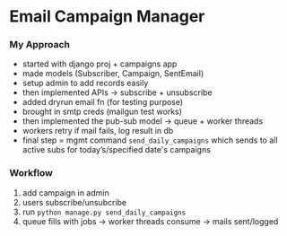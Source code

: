 # Email Campaign Manager  

### My Approach  

- started with django proj + campaigns app  
- made models (Subscriber, Campaign, SentEmail)  
- setup admin to add records easily  
- then implemented APIs → subscribe + unsubscribe  
- added dryrun email fn (for testing purpose)  
- brought in smtp creds (mailgun test works)  
- then implemented the pub-sub model → queue + worker threads  
- workers retry if mail fails, log result in db  
- final step = mgmt command `send_daily_campaigns` which sends to all active subs for today’s/specified date's campaigns  

### Workflow 

1. add campaign in admin
2. users subscribe/unsubcribe
3. run `python manage.py send_daily_campaigns`  
4. queue fills with jobs → worker threads consume → mails sent/logged  